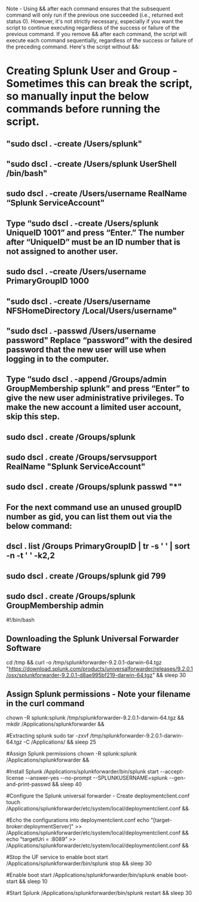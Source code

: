  Note - Using && after each command ensures that the subsequent command will only run if the previous one succeeded (i.e., returned exit status 0). However, it's not strictly necessary, especially if you want the script to continue executing regardless of the success or failure of the previous command. If you remove && after each command, the script will execute each command sequentially, regardless of the success or failure of the preceding command. Here's the script without &&:

# Creating Splunk User and Group - Sometimes this can break the script, so manually input the below commands before running the script.
## "sudo dscl . -create /Users/splunk"
## "sudo dscl . -create /Users/splunk UserShell /bin/bash"
## sudo dscl . -create /Users/username RealName “Splunk ServiceAccount"
## Type “sudo dscl . -create /Users/splunk UniqueID 1001” and press “Enter.” The number after “UniqueID” must be an ID number that is not assigned to another user.
## sudo dscl . -create /Users/username PrimaryGroupID 1000
## "sudo dscl . -create /Users/username NFSHomeDirectory /Local/Users/username"
## "sudo dscl . -passwd /Users/username password" Replace “password” with the desired password that the new user will use when logging in to the computer.
## Type “sudo dscl . -append /Groups/admin GroupMembership splunk” and press “Enter” to give the new user administrative privileges. To make the new account a limited user account, skip this step.
## sudo dscl . create /Groups/splunk
## sudo dscl . create /Groups/servsupport RealName "Splunk ServiceAccount"
## sudo dscl . create /Groups/splunk passwd "*"
## For the next command use an unused groupID number as gid, you can list them out via the below command:
## dscl . list /Groups PrimaryGroupID | tr -s ' ' | sort -n -t ' ' -k2,2
## sudo dscl . create /Groups/splunk gid 799
## sudo dscl . create /Groups/splunk GroupMembership admin


#!/bin/bash

## Downloading the Splunk Universal Forwarder Software
cd /tmp &&
curl -o /tmp/splunkforwarder-9.2.0.1-darwin-64.tgz "https://download.splunk.com/products/universalforwarder/releases/9.2.0.1/osx/splunkforwarder-9.2.0.1-d8ae995bf219-darwin-64.tgz" &&
sleep 30

## Assign Splunk permissions - Note your filename in the curl command
chown -R splunk:splunk /tmp/splunkforwarder-9.2.0.1-darwin-64.tgz &&
mkdir /Applications/splunkforwarder &&

#Extracting splunk
sudo tar -zxvf /tmp/splunkforwarder-9.2.0.1-darwin-64.tgz -C /Applications/ &&
sleep 25

#Assign Splunk permissions
chown -R splunk:splunk /Applications/splunkforwarder &&

#Install Splunk
/Applications/splunkforwarder/bin/splunk start --accept-license --answer-yes --no-prompt --SPLUNKUSERNAME=splunk --gen-and-print-passwd &&
sleep 40

#Configure the Splunk universal forwarder - Create deploymentclient.conf
touch /Applications/splunkforwarder/etc/system/local/deploymentclient.conf &&

#Echo the configurations into deploymentclient.conf
echo "[target-broker:deploymentServer]" >> /Applications/splunkforwarder/etc/system/local/deploymentclient.conf &&
echo "targetUri = <DS IP ADDRESS>:8089" >> /Applications/splunkforwarder/etc/system/local/deploymentclient.conf &&

#Stop the UF service to enable boot start
/Applications/splunkforwarder/bin/splunk stop &&
sleep 30

#Enable boot start
/Applications/splunkforwarder/bin/splunk enable boot-start &&
sleep 10

#Start Splunk
/Applications/splunkforwarder/bin/splunk restart &&
sleep 30
